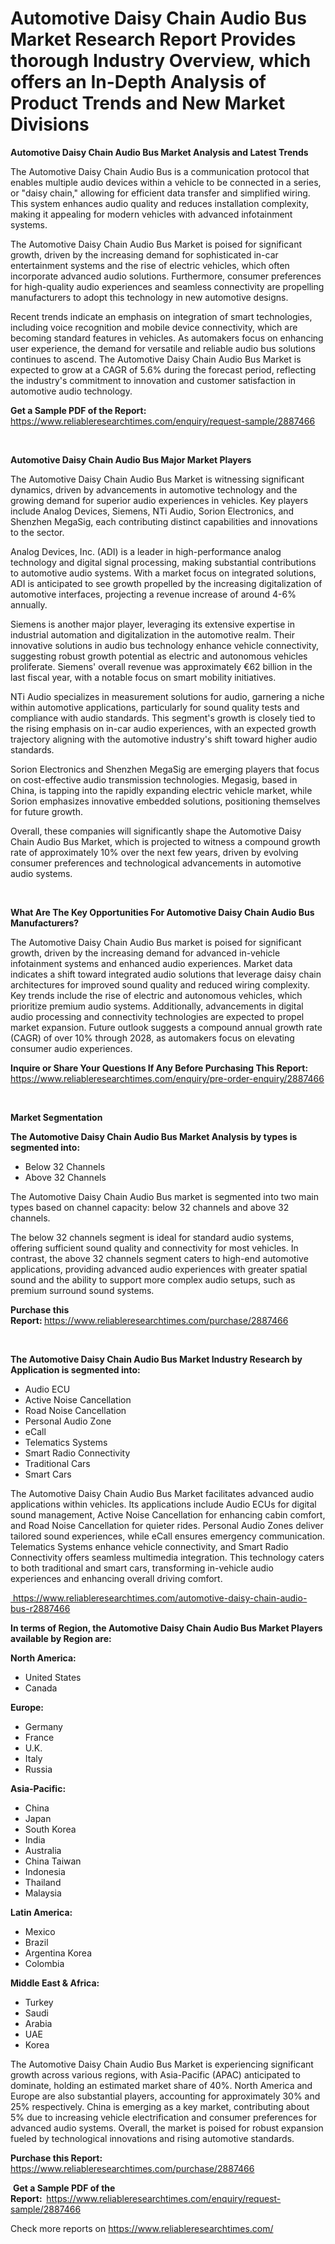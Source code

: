 <p><h1>Automotive Daisy Chain Audio Bus Market Research Report Provides thorough Industry Overview, which offers an In-Depth Analysis of Product Trends and New Market Divisions</h1></p><p><strong>Automotive Daisy Chain Audio Bus Market Analysis and Latest Trends</strong></p>
<p><p>The Automotive Daisy Chain Audio Bus is a communication protocol that enables multiple audio devices within a vehicle to be connected in a series, or "daisy chain," allowing for efficient data transfer and simplified wiring. This system enhances audio quality and reduces installation complexity, making it appealing for modern vehicles with advanced infotainment systems.</p><p>The Automotive Daisy Chain Audio Bus Market is poised for significant growth, driven by the increasing demand for sophisticated in-car entertainment systems and the rise of electric vehicles, which often incorporate advanced audio solutions. Furthermore, consumer preferences for high-quality audio experiences and seamless connectivity are propelling manufacturers to adopt this technology in new automotive designs.</p><p>Recent trends indicate an emphasis on integration of smart technologies, including voice recognition and mobile device connectivity, which are becoming standard features in vehicles. As automakers focus on enhancing user experience, the demand for versatile and reliable audio bus solutions continues to ascend. The Automotive Daisy Chain Audio Bus Market is expected to grow at a CAGR of 5.6% during the forecast period, reflecting the industry's commitment to innovation and customer satisfaction in automotive audio technology.</p></p>
<p><strong>Get a Sample PDF of the Report:&nbsp;</strong> <a href="https://www.reliableresearchtimes.com/enquiry/request-sample/2887466?utm_campaign=3291&utm_medium=2&utm_source=Github&utm_content=ia&utm_term=14032025&utm_id=automotive-daisy-chain-audio-bus">https://www.reliableresearchtimes.com/enquiry/request-sample/2887466</a></p>
<p>&nbsp;</p>
<p><strong>Automotive Daisy Chain Audio Bus Major Market Players</strong></p>
<p><p>The Automotive Daisy Chain Audio Bus Market is witnessing significant dynamics, driven by advancements in automotive technology and the growing demand for superior audio experiences in vehicles. Key players include Analog Devices, Siemens, NTi Audio, Sorion Electronics, and Shenzhen MegaSig, each contributing distinct capabilities and innovations to the sector.</p><p>Analog Devices, Inc. (ADI) is a leader in high-performance analog technology and digital signal processing, making substantial contributions to automotive audio systems. With a market focus on integrated solutions, ADI is anticipated to see growth propelled by the increasing digitalization of automotive interfaces, projecting a revenue increase of around 4-6% annually.</p><p>Siemens is another major player, leveraging its extensive expertise in industrial automation and digitalization in the automotive realm. Their innovative solutions in audio bus technology enhance vehicle connectivity, suggesting robust growth potential as electric and autonomous vehicles proliferate. Siemens' overall revenue was approximately €62 billion in the last fiscal year, with a notable focus on smart mobility initiatives.</p><p>NTi Audio specializes in measurement solutions for audio, garnering a niche within automotive applications, particularly for sound quality tests and compliance with audio standards. This segment's growth is closely tied to the rising emphasis on in-car audio experiences, with an expected growth trajectory aligning with the automotive industry's shift toward higher audio standards.</p><p>Sorion Electronics and Shenzhen MegaSig are emerging players that focus on cost-effective audio transmission technologies. Megasig, based in China, is tapping into the rapidly expanding electric vehicle market, while Sorion emphasizes innovative embedded solutions, positioning themselves for future growth.</p><p>Overall, these companies will significantly shape the Automotive Daisy Chain Audio Bus Market, which is projected to witness a compound growth rate of approximately 10% over the next few years, driven by evolving consumer preferences and technological advancements in automotive audio systems.</p></p>
<p>&nbsp;</p>
<p><strong>What Are The Key Opportunities For Automotive Daisy Chain Audio Bus Manufacturers?</strong></p>
<p><p>The Automotive Daisy Chain Audio Bus market is poised for significant growth, driven by the increasing demand for advanced in-vehicle infotainment systems and enhanced audio experiences. Market data indicates a shift toward integrated audio solutions that leverage daisy chain architectures for improved sound quality and reduced wiring complexity. Key trends include the rise of electric and autonomous vehicles, which prioritize premium audio systems. Additionally, advancements in digital audio processing and connectivity technologies are expected to propel market expansion. Future outlook suggests a compound annual growth rate (CAGR) of over 10% through 2028, as automakers focus on elevating consumer audio experiences.</p></p>
<p><strong>Inquire or Share Your Questions If Any Before Purchasing This Report:</strong> <a href="https://www.reliableresearchtimes.com/enquiry/pre-order-enquiry/2887466?utm_campaign=3291&utm_medium=2&utm_source=Github&utm_content=ia&utm_term=14032025&utm_id=automotive-daisy-chain-audio-bus">https://www.reliableresearchtimes.com/enquiry/pre-order-enquiry/2887466</a></p>
<p>&nbsp;</p>
<p><strong>Market Segmentation</strong></p>
<p><strong>The Automotive Daisy Chain Audio Bus Market Analysis by types is segmented into:</strong></p>
<p><ul><li>Below 32 Channels</li><li>Above 32 Channels</li></ul></p>
<p><p>The Automotive Daisy Chain Audio Bus market is segmented into two main types based on channel capacity: below 32 channels and above 32 channels. </p><p>The below 32 channels segment is ideal for standard audio systems, offering sufficient sound quality and connectivity for most vehicles. In contrast, the above 32 channels segment caters to high-end automotive applications, providing advanced audio experiences with greater spatial sound and the ability to support more complex audio setups, such as premium surround sound systems.</p></p>
<p><strong>Purchase this Report:&nbsp;</strong><a href="https://www.reliableresearchtimes.com/purchase/2887466?utm_campaign=3291&utm_medium=2&utm_source=Github&utm_content=ia&utm_term=14032025&utm_id=automotive-daisy-chain-audio-bus">https://www.reliableresearchtimes.com/purchase/2887466</a></p>
<p>&nbsp;</p>
<p><strong>The Automotive Daisy Chain Audio Bus Market Industry Research by Application is segmented into:</strong></p>
<p><ul><li>Audio ECU</li><li>Active Noise Cancellation</li><li>Road Noise Cancellation</li><li>Personal Audio Zone</li><li>eCall</li><li>Telematics Systems</li><li>Smart Radio Connectivity</li><li>Traditional Cars</li><li>Smart Cars</li></ul></p>
<p><p>The Automotive Daisy Chain Audio Bus Market facilitates advanced audio applications within vehicles. Its applications include Audio ECUs for digital sound management, Active Noise Cancellation for enhancing cabin comfort, and Road Noise Cancellation for quieter rides. Personal Audio Zones deliver tailored sound experiences, while eCall ensures emergency communication. Telematics Systems enhance vehicle connectivity, and Smart Radio Connectivity offers seamless multimedia integration. This technology caters to both traditional and smart cars, transforming in-vehicle audio experiences and enhancing overall driving comfort.</p></p>
<p><a href="https://www.reliableresearchtimes.com/automotive-daisy-chain-audio-bus-r2887466?utm_campaign=3291&utm_medium=2&utm_source=Github&utm_content=ia&utm_term=14032025&utm_id=automotive-daisy-chain-audio-bus">&nbsp;https://www.reliableresearchtimes.com/automotive-daisy-chain-audio-bus-r2887466</a></p>
<p><strong>In terms of Region, the Automotive Daisy Chain Audio Bus Market Players available by Region are:</strong></p>
<p>
    <p> <strong> North America: </strong>
        <ul>
            <li>United States</li>
            <li>Canada</li>
        </ul>
        </p> 
    <p> <strong> Europe: </strong>
        <ul>
            <li>Germany</li>
            <li>France</li>
            <li>U.K.</li>
            <li>Italy</li>
            <li>Russia</li>
        </ul>
        </p> 
    <p> <strong> Asia-Pacific: </strong>
        <ul>
            <li>China</li>
            <li>Japan</li>
            <li>South Korea</li>
            <li>India</li>
            <li>Australia</li>
            <li>China Taiwan</li>
            <li>Indonesia</li>
            <li>Thailand</li>
            <li>Malaysia</li>
        </ul>
        </p> 
    <p> <strong> Latin America: </strong>
        <ul>
            <li>Mexico</li>
            <li>Brazil</li>
            <li>Argentina Korea</li>
            <li>Colombia</li>
        </ul>
        </p> 
    <p> <strong> Middle East & Africa: </strong>
        <ul>
            <li>Turkey</li>
            <li>Saudi</li>
            <li>Arabia</li>
            <li>UAE</li>
            <li>Korea</li>
        </ul>
    </p>
    </p>
<p><p>The Automotive Daisy Chain Audio Bus Market is experiencing significant growth across various regions, with Asia-Pacific (APAC) anticipated to dominate, holding an estimated market share of 40%. North America and Europe are also substantial players, accounting for approximately 30% and 25% respectively. China is emerging as a key market, contributing about 5% due to increasing vehicle electrification and consumer preferences for advanced audio systems. Overall, the market is poised for robust expansion fueled by technological innovations and rising automotive standards.</p></p>
<p><strong>Purchase this Report: </strong><a href="https://www.reliableresearchtimes.com/purchase/2887466?utm_campaign=3291&utm_medium=2&utm_source=Github&utm_content=ia&utm_term=14032025&utm_id=automotive-daisy-chain-audio-bus">https://www.reliableresearchtimes.com/purchase/2887466</a></p>
<p>&nbsp;<strong>Get a Sample PDF of the Report:&nbsp;&nbsp;</strong><a href="https://www.reliableresearchtimes.com/enquiry/request-sample/2887466?utm_campaign=3291&utm_medium=2&utm_source=Github&utm_content=ia&utm_term=14032025&utm_id=automotive-daisy-chain-audio-bus">https://www.reliableresearchtimes.com/enquiry/request-sample/2887466</a></p>
<p><strong></strong></p>
<p>Check more reports on <a href="https://www.reliableresearchtimes.com/?utm_campaign=3291&utm_medium=2&utm_source=Github&utm_content=ia&utm_term=14032025&utm_id=automotive-daisy-chain-audio-bus">https://www.reliableresearchtimes.com/</a></p>